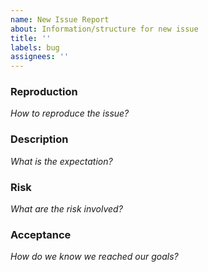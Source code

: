 ```yaml
---
name: New Issue Report
about: Information/structure for new issue
title: ''
labels: bug
assignees: ''
---
```


### Reproduction

_How to reproduce the issue?_

### Description

_What is the expectation?_

### Risk

_What are the risk involved?_

### Acceptance

_How do we know we reached our goals?_

